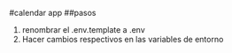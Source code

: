 #calendar app
##pasos
1. renombrar el .env.template a .env
2. Hacer cambios respectivos en las variables de entorno